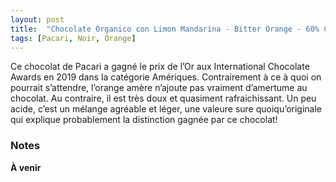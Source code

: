 ```yaml
---
layout: post
title:  "Chocolate Organico con Limon Mandarina - Bitter Orange - 60% Cacao"
tags: [Pacari, Noir, Orange] 
---
```


Ce chocolat de Pacari a gagné le prix de l’Or aux International Chocolate Awards en 2019 dans la catégorie Amériques.
Contrairement à ce à quoi on pourrait s’attendre, l’orange amère n’ajoute pas vraiment d’amertume au chocolat. Au contraire, il est très doux et quasiment rafraichissant. Un peu acide, c’est un mélange agréable et léger, une valeure sure quoiqu’originale qui explique probablement la distinction gagnée par ce chocolat!

### Notes

**À venir**